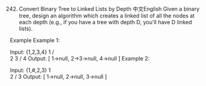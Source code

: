 242. Convert Binary Tree to Linked Lists by Depth
中文English
Given a binary tree, design an algorithm which creates a linked list of all the nodes at each depth (e.g., if you have a tree with depth D, you'll have D linked lists).

Example
Example 1:

Input:
{1,2,3,4}
    1
   / \
  2   3
 /
4
Output:
[
  1->null,
  2->3->null,
  4->null
]
Example 2:

Input:
{1,#,2,3}
 1
 \
  2
 /
3
Output:
[
  1->null,
  2->null,
  3->null
]
